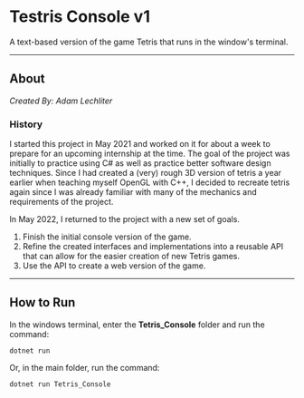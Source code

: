 # Testris Console v1
A text-based version of the game Tetris that runs in the window's terminal.

---

## About 
*Created By: Adam Lechliter*
### History
I started this project in May 2021 and worked on it for about a week to prepare for an upcoming internship at the time. The goal of the project was initially to practice using C# as well as practice better software design techniques. Since I had created a (very) rough 3D version of tetris a year earlier when teaching myself OpenGL with C++, I decided to recreate tetris again since I was already familiar with many of the mechanics and requirements of the project.

In May 2022, I returned to the project with a new set of goals.

1. Finish the initial console version of the game.
2. Refine the created interfaces and implementations into a reusable API that can allow for the easier creation of new Tetris games.
3. Use the API to create a web version of the game.
---
## How to Run
In the windows terminal, enter the **Tetris_Console** folder and run the command: 
```
dotnet run
```
Or, in the main folder, run the command:
```
dotnet run Tetris_Console
```
